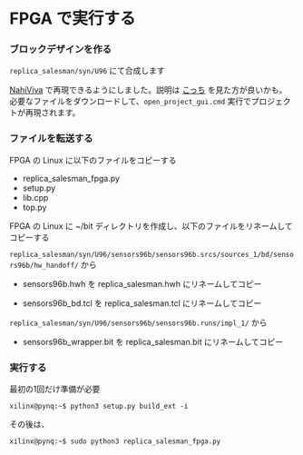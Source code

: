 # FPGA で実行する

### ブロックデザインを作る

`replica_salesman/syn/U96` にて合成します

[NahiViva](https://github.com/tokuden/NahiViva) で再現できるようにしました。説明は [こっち](http://nahitafu.cocolog-nifty.com/nahitafu/2019/05/post-2cfa5c.html) を見た方が良いかも。  
必要なファイルをダウンロードして、`open_project_gui.cmd` 実行でプロジェクトが再現されます。

### ファイルを転送する

FPGA の Linux に以下のファイルをコピーする

- replica_salesman_fpga.py
- setup.py
- lib.cpp
- top.py

FPGA の Linux に ~/bit ディレクトリを作成し、以下のファイルをリネームしてコピーする

`replica_salesman/syn/U96/sensors96b/sensors96b.srcs/sources_1/bd/sensors96b/hw_handoff/` から

- sensors96b.hwh を replica_salesman.hwh にリネームしてコピー

- sensors96b_bd.tcl を replica_salesman.tcl にリネームしてコピー

`replica_salesman/syn/U96/sensors96b/sensors96b.runs/impl_1/` から

- sensors96b_wrapper.bit を replica_salesman.bit にリネームしてコピー

### 実行する

最初の1回だけ準備が必要

```
xilinx@pynq:~$ python3 setup.py build_ext -i
```

その後は、

```
xilinx@pynq:~$ sudo python3 replica_salesman_fpga.py
```

